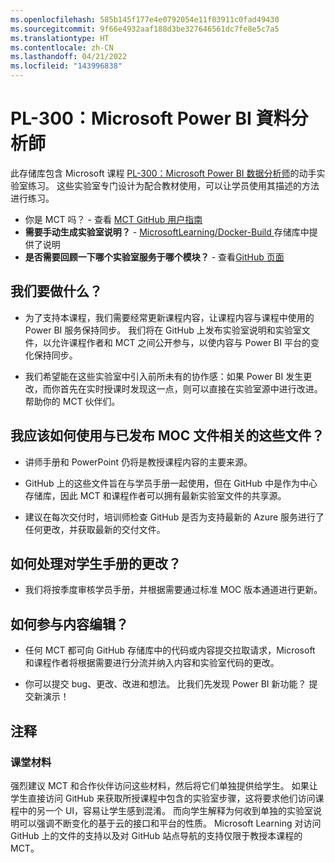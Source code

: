 ```yaml
---
ms.openlocfilehash: 585b145f177e4e0792054e11f83911c0fad49430
ms.sourcegitcommit: 9f66e4932aaf188d3be327646561dc7fe8e5c7a5
ms.translationtype: HT
ms.contentlocale: zh-CN
ms.lasthandoff: 04/21/2022
ms.locfileid: "143996838"
---
```

# <a name="pl-300-microsoft-power-bi-data-analyst"></a>PL-300：Microsoft Power BI 資料分析師

此存储库包含 Microsoft 课程 [PL-300：Microsoft Power BI 数据分析师](https://docs.microsoft.com/en-us/learn/certifications/courses/PL-300T00)的动手实验室练习。 这些实验室专门设计为配合教材使用，可以让学员使用其描述的方法进行练习。

- 你是 MCT 吗？ - 查看 [MCT GitHub 用户指南](https://microsoftlearning.github.io/MCT-User-Guide/)
- **需要手动生成实验室说明？** - [MicrosoftLearning/Docker-Build ](https://github.com/MicrosoftLearning/Docker-Build) 存储库中提供了说明
- **是否需要回顾一下哪个实验室服务于哪个模块？** - 查看[GitHub 页面](https://microsoftlearning.github.io/PL-300-Microsoft-Power-BI-Data-Analyst/)

## <a name="what-are-we-doing"></a>我们要做什么？

- 为了支持本课程，我们需要经常更新课程内容，让课程内容与课程中使用的 Power BI 服务保持同步。  我们将在 GitHub 上发布实验室说明和实验室文件，以允许课程作者和 MCT 之间公开参与，以使内容与 Power BI 平台的变化保持同步。

- 我们希望能在这些实验室中引入前所未有的协作感：如果 Power BI 发生更改，而你首先在实时授课时发现这一点，则可以直接在实验室源中进行改进。  帮助你的 MCT 伙伴们。

## <a name="how-should-i-use-these-files-relative-to-the-released-moc-files"></a>我应该如何使用与已发布 MOC 文件相关的这些文件？

- 讲师手册和 PowerPoint 仍将是教授课程内容的主要来源。

- GitHub 上的这些文件旨在与学员手册一起使用，但在 GitHub 中是作为中心存储库，因此 MCT 和课程作者可以拥有最新实验室文件的共享源。

- 建议在每次交付时，培训师检查 GitHub 是否为支持最新的 Azure 服务进行了任何更改，并获取最新的交付文件。

## <a name="what-about-changes-to-the-student-handbook"></a>如何处理对学生手册的更改？

- 我们将按季度审核学员手册，并根据需要通过标准 MOC 版本通道进行更新。

## <a name="how-do-i-contribute"></a>如何参与内容编辑？

- 任何 MCT 都可向 GitHub 存储库中的代码或内容提交拉取请求，Microsoft 和课程作者将根据需要进行分流并纳入内容和实验室代码的更改。

- 你可以提交 bug、更改、改进和想法。  比我们先发现 Power BI 新功能？  提交新演示！

## <a name="notes"></a>注释

### <a name="classroom-materials"></a>课堂材料

强烈建议 MCT 和合作伙伴访问这些材料，然后将它们单独提供给学生。  如果让学生直接访问 GitHub 来获取所授课程中包含的实验室步骤，这将要求他们访问课程中的另一个 UI，容易让学生感到混淆。 而向学生解释为何收到单独的实验室说明可以强调不断变化的基于云的接口和平台的性质。 Microsoft Learning 对访问 GitHub 上的文件的支持以及对 GitHub 站点导航的支持仅限于教授本课程的 MCT。
